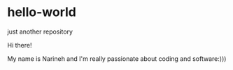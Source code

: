 # hello-world
just another repository

Hi there!

My name is Narineh and I'm really passionate about coding and software:)))
